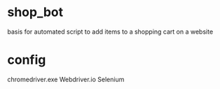 # shop_bot
basis for automated script to add items to a shopping cart on a website

# config
chromedriver.exe
Webdriver.io
Selenium
